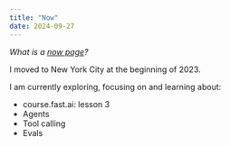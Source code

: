 ```yaml
---
title: "Now"
date: 2024-09-27
---
```


_What is a [now page](https://nownownow.com/about)?_

I moved to New York City at the beginning of 2023.

I am currently exploring, focusing on and learning about:

- course.fast.ai: lesson 3
- Agents
- Tool calling
- Evals

